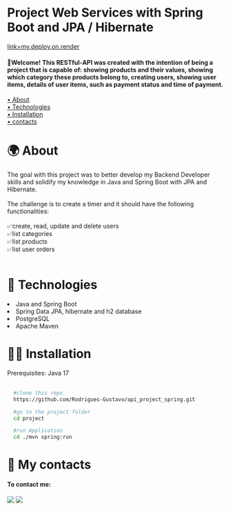 # Project Web Services with Spring Boot and JPA / Hibernate

<a href="https://api-project-spring.onrender.com">link=my.deploy.on.render</a>
<h4>🎉Welcome! This RESTful-API was created with the intention of being a project that is capable of: showing products and their values, showing which category these products belong to, creating users, showing user items, details of user items, such as payment status and time of payment.</h4>
 <a href="#about">• About</a>
 </br>
  <a href="#technologies">• Technologies</a>
 </br>
 <a href="#installation">• Installation</a>
 </br>
 <a href="#contacts">• contacts</a>

 <h1 id="about"> 🌍 About </h1>

The goal with this project was to better develop my Backend Developer skills and solidify my knowledge in Java and Spring Boot with JPA and Hibernate.
</br></br>
The challenge is to create a timer and it should have the following functionalities:
</br></br>
✅create, read, update and delete users</br>
✅list categories</br>
✅list products</br>
✅list user orders
</br></br>

 <h1 id="technologies"> 🧠 Technologies</h1>

<li>Java and Spring Boot</li>
<li>Spring Data JPA, hibernate and h2 database</li>
<li>PostgreSQL</li>
<li>Apache Maven</li>

 <h1 id="installation"> 🧑‍💻 Installation</h1>
 <a>Prerequisites: Java 17</a>
 </br></br>
 
```bash
  #clone this repo
  https://github.com/Rodrigues-Gustavo/api_project_spring.git

  #go to the project folder
  cd project

  #run Application
  cd ./mvn spring:run
```

<h1 id="contacts"> 📩 My contacts</h1>

#### To contact me: 

 <div>
   <a href = "https://gustavorr001@gmail.com"><img src="https://img.shields.io/badge/-Gmail-%23333?style=for-the-badge&logo=gmail&logoColor=white" target="_blank"></a>
   <a href="https://www.linkedin.com/in/gusta-rodrigues" target="_blank"><img src="https://img.shields.io/badge/-LinkedIn-%230077B5?style=for-the-badge&logo=linkedin&logoColor=white" target="_blank"></a>
</div>
